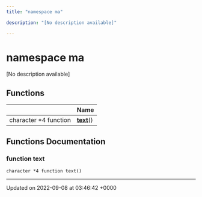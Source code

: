```yaml
---
title: "namespace ma"

description: "[No description available]"

---
```


# namespace ma

[No description available]

## Functions

|                | Name           |
| -------------- | -------------- |
| character *4 function | **[text](/documentation/code/namespaces/namespacema/#function-text)**() |


## Functions Documentation

### function text

```
character *4 function text()
```






-------------------------------

Updated on 2022-09-08 at 03:46:42 +0000